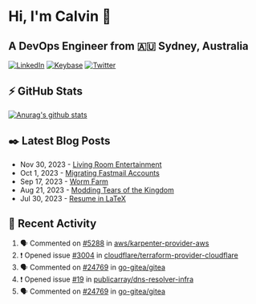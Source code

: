 # Hi, I'm Calvin 🍭
## A DevOps Engineer from 🇦🇺 Sydney, Australia</h3>

[![LinkedIn](https://img.shields.io/badge/-c–bui-0077B5?style=flat-square&labelColor=0077B5&logo=LinkedIn&logoColor=white)](https://www.linkedin.com/in/c-bui/)
[![Keybase](https://img.shields.io/badge/-calvinbui-ff6f21?style=flat-square&labelColor=ff6f21&logo=Keybase&logoColor=white)](https://keybase.io/calvinbui)
[![Twitter](https://img.shields.io/badge/-ASAPCalvin-1DA1F2?style=flat-square&labelColor=1DA1F2&logo=Twitter&logoColor=white)](https://twitter.com/ASAPCalvin)

<!-- https://github.com/rishavanand/github-profilinator -->
## ⚡ GitHub Stats
[![Anurag's github stats](https://github-readme-stats.vercel.app/api?username=calvinbui&count_private=true&hide_title=true)](https://github.com/anuraghazra/github-readme-stats)

<!-- https://github.com/gautamkrishnar/blog-post-workflow -->
## ✒️ Latest Blog Posts

<!-- BLOG-POST-LIST:START -->
- Nov 30, 2023 - [Living Room Entertainment](https://calvin.me/living-room-entertainment)
- Oct 1, 2023 - [Migrating Fastmail Accounts](https://calvin.me/migrating-fastmail-accounts)
- Sep 17, 2023 - [Worm Farm](https://calvin.me/worm-farm)
- Aug 21, 2023 - [Modding Tears of the Kingdom](https://calvin.me/modding-tears-of-the-kingdom)
- Jul 30, 2023 - [Resume in LaTeX](https://calvin.me/resume-in-latex)

<!-- BLOG-POST-LIST:END -->

## 🏃‍ Recent Activity

<!--START_SECTION:activity-->
1. 🗣 Commented on [#5288](https://github.com/aws/karpenter-provider-aws/issues/5288#issuecomment-1855166498) in [aws/karpenter-provider-aws](https://github.com/aws/karpenter-provider-aws)
2. ❗ Opened issue [#3004](https://github.com/cloudflare/terraform-provider-cloudflare/issues/3004) in [cloudflare/terraform-provider-cloudflare](https://github.com/cloudflare/terraform-provider-cloudflare)
3. 🗣 Commented on [#24769](https://github.com/go-gitea/gitea/issues/24769#issuecomment-1849397474) in [go-gitea/gitea](https://github.com/go-gitea/gitea)
4. ❗ Opened issue [#19](https://github.com/publicarray/dns-resolver-infra/issues/19) in [publicarray/dns-resolver-infra](https://github.com/publicarray/dns-resolver-infra)
5. 🗣 Commented on [#24769](https://github.com/go-gitea/gitea/issues/24769#issuecomment-1847964199) in [go-gitea/gitea](https://github.com/go-gitea/gitea)
<!--END_SECTION:activity-->
